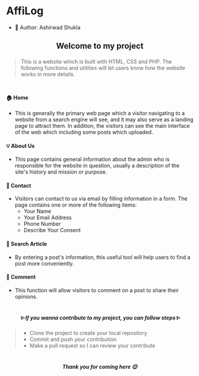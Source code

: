 # AffiLog

- 👦 Author: Ashirwad Shukla


  
## <p style="text-align: center;">Welcome to my project</p>

> <div style="margin-bottom: 45px">This is a website which is built with HTML, CSS and PHP. The following functions and utilities will let users know how the website works in more details.</div>
#### 🏠 Home  
- This is generally the primary web page which a visitor navigating to a website from a search engine will see, and it may also serve as a landing page to attract them. In addition, the visitors can see the main interface of the web which including some posts which uploaded.

#### 💡 About Us
- This page contains general information about the admin who is responsible for the website in question, usually a description of the site's history and mission or purpose.
  
#### 📨 Contact 
- Visitors can contact to us via email by filling information in a form. The page contains one or more of the following items:
  - Your Name 
  - Your Email Address
  - Phone Number
  - Describe Your Consent

#### 🔎 Search Article
- By entering a post's information, this useful tool will help users to find a post more conveniently.

#### 💬 Comment
- This function will allow visitors to comment on a post to share their opinions.

##### <p style="text-align: center; margin-top: 40px">✨ If you wanna contribute to my project, you can follow steps✨</p>


> - Clone the project to create your local repository
> - Commit and push your contribution
> - Make a pull request so I can review your contribute

##### <p style="text-align: center; margin-top: 40px">Thank you for coming here 😊</p>






 


